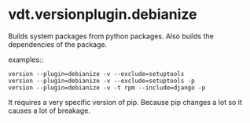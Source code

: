 vdt.versionplugin.debianize
===========================

Builds system packages from python packages.
Also builds the dependencies of the package.

examples::

    version --plugin=debianize -v --exclude=setuptools
    version --plugin=debianize -v --exclude=setuptools -p
    version --plugin=debianize -v -t rpm --include=django -p

It requires a very specific version of pip.
Because pip changes a lot so it causes a lot of breakage.
